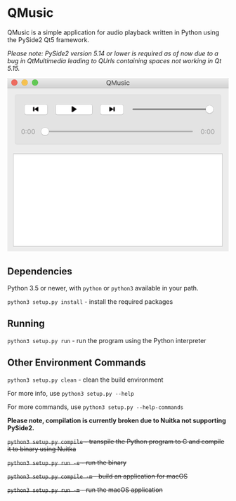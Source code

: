 # QMusic

QMusic is a simple application for audio playback written in Python using the PySide2 Qt5 framework.

*Please note: PySide2 version 5.14 or lower is required as of now due to a bug in QtMultimedia leading to QUrls containing spaces not working in Qt 5.15.*


![Screenshot](/resources/screenshotrm.png)


## Dependencies


Python 3.5 or newer, with `python` or `python3` available in your path.

`python3 setup.py install` - install the required packages

## Running

`python3 setup.py run` - run the program using the Python interpreter


## Other Environment Commands

`python3 setup.py clean` - clean the build environment

For more info, use `python3 setup.py --help`

For more commands, use `python3 setup.py --help-commands`


**Please note, compilation is currently broken due to Nuitka not supporting PySide2.**

~~`python3 setup.py compile` - transpile the Python program to C and compile it to binary using Nuitka~~

~~`python3 setup.py run -e` - run the binary~~

~~`python3 setup.py compile -m` - build an application for macOS~~

~~`python3 setup.py run -m` - run the macOS application~~
